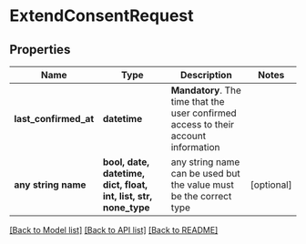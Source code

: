 # ExtendConsentRequest


## Properties
Name | Type | Description | Notes
------------ | ------------- | ------------- | -------------
**last_confirmed_at** | **datetime** | __Mandatory__. The time that the user confirmed access to their account information | 
**any string name** | **bool, date, datetime, dict, float, int, list, str, none_type** | any string name can be used but the value must be the correct type | [optional]

[[Back to Model list]](../README.md#documentation-for-models) [[Back to API list]](../README.md#documentation-for-api-endpoints) [[Back to README]](../README.md)


